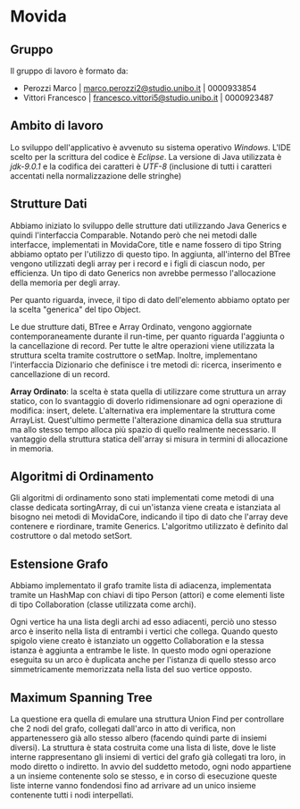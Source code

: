 # Movida
## Gruppo
Il gruppo di lavoro è formato da:
- Perozzi Marco | marco.perozzi2@studio.unibo.it | 0000933854
- Vittori Francesco | francesco.vittori5@studio.unibo.it | 0000923487

## Ambito di lavoro
Lo sviluppo dell'applicativo è avvenuto su sistema operativo *Windows*. L'IDE scelto per la scrittura del codice è *Eclipse*. La versione di Java utilizzata è *jdk-9.0.1* e la codifica dei caratteri è *UTF-8* (inclusione di tutti i caratteri accentati nella normalizzazione delle stringhe)

## Strutture Dati
Abbiamo iniziato lo sviluppo delle strutture dati utilizzando Java Generics e quindi l'interfaccia Comparable. Notando però che nei metodi dalle interfacce, implementati in MovidaCore, title e name fossero di tipo String abbiamo optato per l'utilizzo di questo tipo. In aggiunta, all'interno del BTree vengono utilizzati degli array per i record e i figli di ciascun nodo, per efficienza. Un tipo di dato Generics non avrebbe permesso l'allocazione della memoria per degli array.

Per quanto riguarda, invece, il tipo di dato dell'elemento abbiamo optato per la scelta "generica" del tipo Object.

Le due strutture dati, BTree e Array Ordinato, vengono aggiornate contemporaneamente durante il run-time, per quanto riguarda l'aggiunta o la cancellazione di record. Per tutte le altre operazioni viene utilizzata la struttura scelta tramite costruttore o setMap.
Inoltre, implementano l'interfaccia Dizionario che definisce i tre metodi di: ricerca, inserimento e cancellazione di un record.

**Array Ordinato**: la scelta è stata quella di utilizzare come struttura un array statico, con lo svantaggio di doverlo ridimensionare ad ogni operazione di modifica: insert, delete. L'alternativa era implementare la struttura come ArrayList. Quest'ultimo permette l'alterazione dinamica della sua struttura ma allo stesso tempo alloca più spazio di quello realmente necessario. Il vantaggio della struttura statica dell'array si misura in termini di allocazione in memoria.

## Algoritmi di Ordinamento
Gli algoritmi di ordinamento sono stati implementati come metodi di una classe dedicata sortingArray, di cui un'istanza viene creata e istanziata al bisogno nei metodi di MovidaCore, indicando il tipo di dato che l'array deve contenere e riordinare, tramite Generics. L'algoritmo utilizzato è definito dal costruttore o dal metodo setSort.

## Estensione Grafo
Abbiamo implementato il grafo tramite lista di adiacenza, implementata tramite un HashMap con chiavi di tipo Person (attori) e come elementi liste di tipo Collaboration (classe utilizzata come archi).

Ogni vertice ha una lista degli archi ad esso adiacenti, perciò uno stesso arco è inserito nella lista di entrambi i vertici che collega. Quando questo spigolo viene creato è istanziato un oggetto Collaboration e la stessa istanza è aggiunta a entrambe le liste. In questo modo ogni operazione eseguita su un arco è duplicata anche per l'istanza di quello stesso arco simmetricamente memorizzata nella lista del suo vertice opposto.

## Maximum Spanning Tree
La questione era quella di emulare una struttura Union Find per controllare che 2 nodi del grafo, collegati dall'arco in atto di verifica, non appartenessero già allo stesso albero (facendo quindi parte di insiemi diversi). La struttura è stata costruita come una lista di liste, dove le liste interne rappresentano gli insiemi di vertici del grafo già collegati tra loro, in modo diretto o indiretto. In avvio del suddetto metodo, ogni nodo appartiene a un insieme contenente solo se stesso, e in corso di esecuzione queste liste interne vanno fondendosi fino ad arrivare ad un unico insieme contenente tutti i nodi interpellati. 
